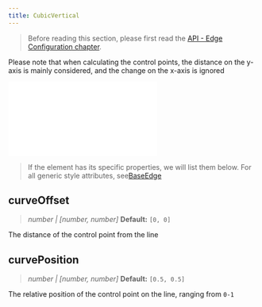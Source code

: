```yaml
---
title: CubicVertical
---
```


> Before reading this section, please first read the [API - Edge Configuration chapter](/api/elements/edges/base-edge).

Please note that when calculating the control points, the distance on the y-axis is mainly considered, and the change on the x-axis is ignored

<embed src="@/common/api/elements/edges/cubic-vertical.md"></embed>

> If the element has its specific properties, we will list them below. For all generic style attributes, see[BaseEdge](./BaseEdge.en.md)

## curveOffset

> _number \| [number, number]_ **Default:** `[0, 0]`

The distance of the control point from the line

## curvePosition

> _number \| [number, number]_ **Default:** `[0.5, 0.5]`

The relative position of the control point on the line, ranging from `0-1`
